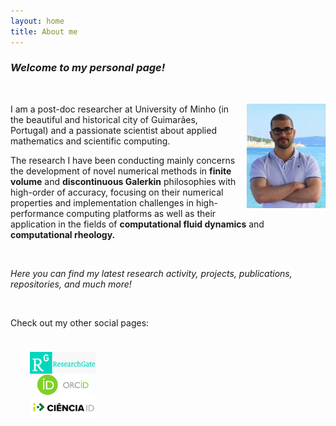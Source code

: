 ```yaml
---
layout: home
title: About me
---
```


### _Welcome to my personal page!_

&nbsp;

<img style="float:right; width:9em; margin-left:1em; margin-bottom:1em" src="public/photo.jpg">

I am a post-doc researcher at University of Minho (in the beautiful and historical city of Guimarães, Portugal) and a passionate scientist about applied mathematics and scientific computing.

The research I have been conducting mainly concerns the development of novel numerical methods in **finite volume** and **discontinuous Galerkin** philosophies with high-order of accuracy, focusing on their numerical properties and implementation challenges in high-performance computing platforms as well as their application in the fields of **computational fluid dynamics** and **computational rheology.**

<br>

_Here you can find my latest research activity, projects, publications, repositories, and much more!_

<br>

<p style="margin-bottom:1cm;">
  <font size="smaller">
    Check out my other social pages:
  </font>
</p>

<div class="row">
  <div class="column" style="width:33.33%;">
    <a href="https://www.researchgate.net/profile/ricardo-costa-21">
      <img style="height:2.5em; display:block; margin-left:auto; margin-right:auto;" src="public/researchgate.png">
    </a>
  </div>
  <div class="column" style="width:33.33%;">
    <a href="https://orcid.org/0000-0002-1904-8317">
      <img style="height:2.5em; display:block; margin-left:auto; margin-right:auto;" src="public/orcid.png">
    </a>
  </div>
  <div class="column" style="width:33.33%;">
    <a href="https://www.cienciavitae.pt/2F14-5623-03EB">
      <img style="height:2.5em; display:block; margin-left:auto; margin-right:auto;" src="public/cienciaid.png">
    </a>
  </div>
</div>
